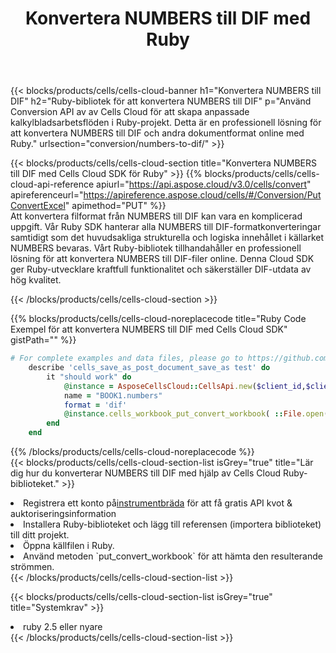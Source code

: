 ﻿---
title:  Konvertera NUMBERS till DIF med Ruby
description: Använda Aspose.Cells Cloud SDK för Ruby för att konvertera en NUMBERS-fil till en DIF-fil.
kwords: Excel, Convert NUMBERS to DIF, REST, Ruby
howto: How to convert NUMBERS to DIF using Aspose.Cells Cloud Ruby library.
---
{{< blocks/products/cells/cells-cloud-banner h1="Konvertera NUMBERS till DIF" h2="Ruby-bibliotek för att konvertera NUMBERS till DIF" p="Använd Conversion API av av Cells Cloud för att skapa anpassade kalkylbladsarbetsflöden i Ruby-projekt. Detta är en professionell lösning för att konvertera NUMBERS till DIF och andra dokumentformat online med Ruby." urlsection="conversion/numbers-to-dif/" >}}

{{< blocks/products/cells/cells-cloud-section title="Konvertera NUMBERS till DIF med Cells Cloud SDK för Ruby" >}}
{{% blocks/products/cells/cells-cloud-api-reference apiurl="https://api.aspose.cloud/v3.0/cells/convert" apireferenceurl="https://apireference.aspose.cloud/cells/#/Conversion/PutConvertExcel" apimethod="PUT" %}}
<br/>
Att konvertera filformat från NUMBERS till DIF kan vara en komplicerad uppgift. Vår Ruby SDK hanterar alla NUMBERS till DIF-formatkonverteringar samtidigt som det huvudsakliga strukturella och logiska innehållet i källarket NUMBERS bevaras. Vårt Ruby-bibliotek tillhandahåller en professionell lösning för att konvertera NUMBERS till DIF-filer online. Denna Cloud SDK ger Ruby-utvecklare kraftfull funktionalitet och säkerställer DIF-utdata av hög kvalitet.

{{< /blocks/products/cells/cells-cloud-section >}}

{{% blocks/products/cells/cells-cloud-noreplacecode title="Ruby Code Exempel för att konvertera NUMBERS till DIF med Cells Cloud SDK" gistPath="" %}}
 
```ruby
# For complete examples and data files, please go to https://github.com/aspose-cells-cloud/aspose-cells-cloud-ruby/
    describe 'cells_save_as_post_document_save_as test' do
        it "should work" do
            @instance = AsposeCellsCloud::CellsApi.new($client_id,$client_secret,"v3.0","https://api.aspose.cloud/")
            name = "BOOK1.numbers"
            format = 'dif'
            @instance.cells_workbook_put_convert_workbook( ::File.open(File.expand_path("data/"+name),"r")  {|io| io.read(io.size) },{:format=>format})     
        end
    end
```
 
{{% /blocks/products/cells/cells-cloud-noreplacecode %}}
<br/>
{{< blocks/products/cells/cells-cloud-section-list isGrey="true" title="Lär dig hur du konverterar NUMBERS till DIF med hjälp av Cells Cloud Ruby-biblioteket." >}}
<li> Registrera ett konto på<a href="https://dashboard.aspose.cloud/">instrumentbräda</a> för att få gratis API kvot & auktoriseringsinformation</li>
<li>Installera Ruby-biblioteket och lägg till referensen (importera biblioteket) till ditt projekt.</li>
<li>Öppna källfilen i Ruby.</li>
<li>Använd metoden `put_convert_workbook` för att hämta den resulterande strömmen.</li>
{{< /blocks/products/cells/cells-cloud-section-list >}}

{{< blocks/products/cells/cells-cloud-section-list isGrey="true" title="Systemkrav" >}}
<li>ruby 2.5 eller nyare</li>
{{< /blocks/products/cells/cells-cloud-section-list >}}
